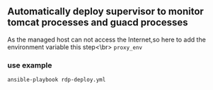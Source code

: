 ## Automatically deploy supervisor to monitor tomcat processes and guacd processes

As the managed host can not access the Internet,so here to add the environment variable this step<\br>
`proxy_env`

### use example
```Bash
ansible-playbook rdp-deploy.yml
```
